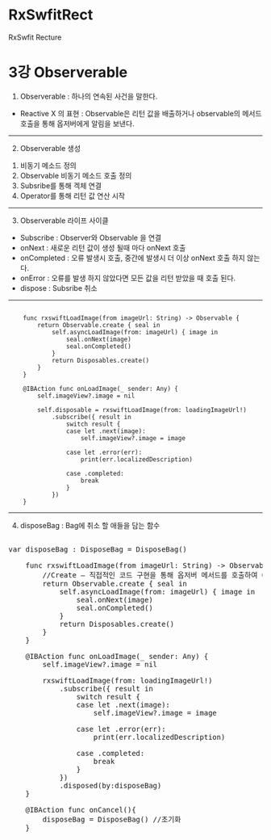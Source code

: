 # RxSwfitRect
RxSwfit Recture

3강 Observerable
===========
1. Observerable : 하나의 연속된 사건을 말한다.
* Reactive X 의 표현 : Observable은 리턴 값을 배출하거나 observable의 메서드 호출을 통해 옵저버에게 알림을 보낸다.
* * *
2. Observerable 생성
1) 비동기 메소드 정의
2) Observable 비동기 메소드 호출 정의
3) Subsribe를 통해 겍체 연결
4) Operator를 통해 리턴 값 연산 시작
* * *
3. Observerable 라이프 사이클
* Subscribe : Observer와 Observable 을 연결
* onNext : 새로운 리턴 값이 생성 될때 마다 onNext 호출
* onCompleted : 오류 발생시 호출, 중간에 발생시 더 이상 onNext 호출 하지 않는다.
* onError : 오류를 발생 하지 않았다면 모든 값을 리턴 받았을 때 호출 된다.
* dispose : Subsribe 취소
* * *
<pre><code>
    func rxswiftLoadImage(from imageUrl: String) -> Observable<UIImage?> {
        return Observable.create { seal in
            self.asyncLoadImage(from: imageUrl) { image in
                seal.onNext(image)
                seal.onCompleted()
            }
            return Disposables.create()
        }
    }
    
    @IBAction func onLoadImage(_ sender: Any) {
        self.imageView?.image = nil
        
        self.disposable = rxswiftLoadImage(from: loadingImageUrl!)
            .subscribe({ result in
                switch result {
                case let .next(image):
                    self.imageView?.image = image
                    
                case let .error(err):
                    print(err.localizedDescription)
                    
                case .completed:
                    break
                }
            })
    }
</pre></code>
* * *
4. disposeBag : Bag에 취소 할 애들을 담는 함수
<pre></code>
var disposeBag : DisposeBag = DisposeBag()

    func rxswiftLoadImage(from imageUrl: String) -> Observable<UIImage?> {
        //Create — 직접적인 코드 구현을 통해 옵저버 메서드를 호출하여 Observable을 생성한다
        return Observable.create { seal in
            self.asyncLoadImage(from: imageUrl) { image in
                seal.onNext(image)
                seal.onCompleted()
            }
            return Disposables.create()
        }
    }
    
    @IBAction func onLoadImage(_ sender: Any) {
        self.imageView?.image = nil
        
        rxswiftLoadImage(from: loadingImageUrl!)
            .subscribe({ result in
                switch result {
                case let .next(image):
                    self.imageView?.image = image
                    
                case let .error(err):
                    print(err.localizedDescription)
                    
                case .completed:
                    break
                }
            })
            .disposed(by:disposeBag)
    }
    
    @IBAction func onCancel(){
        disposeBag = DisposeBag() //초기화 
    }
        
</pre></code>
